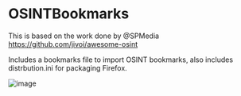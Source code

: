# OSINTBookmarks

This is based on the work done by @SPMedia https://github.com/jivoi/awesome-osint

Includes a bookmarks file to import OSINT bookmarks, also includes distrbution.ini for packaging Firefox.

![image](https://user-images.githubusercontent.com/23207476/75099744-24cdf200-5615-11ea-92e3-a09b7e60f950.png)
